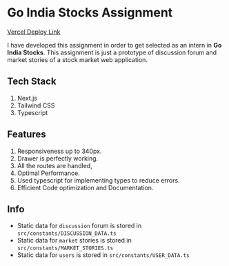 # Go India Stocks Assignment
[Vercel Deploy Link](https://go-india-stocks-assignment-delta.vercel.app/)

I have developed this assignment in order to get selected as an intern in **Go India Stocks**. This assignment is just a prototype of discussion forum and market stories of a stock market web application.

## Tech Stack
1. Next.js
2. Tailwind CSS
3. Typescript

## Features
1. Responsiveness up to 340px.
2. Drawer is perfectly working.
3. All the routes are handled,
4. Optimal Performance.
5. Used typescript for implementing types to reduce errors.
6. Efficient Code optimization and Documentation.

## Info
- Static data for `discussion` forum is stored in `src/constants/DISCUSSION_DATA.ts`
- Static data for `market` stories is stored in `src/constants/MARKET_STORIES.ts`
- Static data for `users` is stored in `src/constants/USER_DATA.ts`